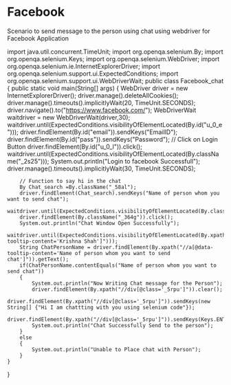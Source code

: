 # Facebook
Scenario to send message to the person using chat using webdriver for Facebook Application


import java.util.concurrent.TimeUnit;
import org.openqa.selenium.By;
import org.openqa.selenium.Keys;
import org.openqa.selenium.WebDriver;
import org.openqa.selenium.ie.InternetExplorerDriver;
import org.openqa.selenium.support.ui.ExpectedConditions;
import org.openqa.selenium.support.ui.WebDriverWait;
public class Facebook_chat {
	public static void main(String[] args) {
		WebDriver driver = new InternetExplorerDriver();
		driver.manage().deleteAllCookies();
		driver.manage().timeouts().implicitlyWait(20, TimeUnit.SECONDS);
		driver.navigate().to("https://www.facebook.com/");
		WebDriverWait  waitdriver = new WebDriverWait(driver,30);
		waitdriver.until(ExpectedConditions.visibilityOfElementLocated(By.id("u_0_e")));
		driver.findElement(By.id("email")).sendKeys("EmailID");
		driver.findElement(By.id("pass")).sendKeys("Password");
		// Click on Login Button 
		driver.findElement(By.id("u_0_l")).click();
		waitdriver.until(ExpectedConditions.visibilityOfElementLocated(By.className("_2s25")));
		System.out.println("Login to facebook Successfull");
		driver.manage().timeouts().implicitlyWait(30, TimeUnit.SECONDS);		
		
		// Function to say hi in the chat 	
		By Chat_search =By.className("_58al");			
		driver.findElement(Chat_search).sendKeys("Name of person whom you want to send chat");
		waitdriver.until(ExpectedConditions.visibilityOfElementLocated(By.className("_364g")));		
		driver.findElement(By.className("_364g")).click();
		System.out.println("Chat Window Open Successfully");
		waitdriver.until(ExpectedConditions.visibilityOfElementLocated(By.xpath("//a[@data-tooltip-content='Krishna Shah']")));		
		String ChatPersonName = driver.findElement(By.xpath("//a[@data-tooltip-content='Name of person whom you want to send chat']")).getText();		
		if(ChatPersonName.contentEquals("Name of person whom you want to send chat"))
		{
			System.out.println("Now Writing Chat message for the Person");
			driver.findElement(By.xpath("//div[@class='_5rpu']")).clear();
			driver.findElement(By.xpath("//div[@class='_5rpu']")).sendKeys(new String[] {"Hi I am chattting with you using selenium code"});					
			driver.findElement(By.xpath("//div[@class='_5rpu']")).sendKeys(Keys.ENTER);
			System.out.println("Chat Successfully Send to the person");
		}
		else
		{
			System.out.println("Unable to Place chat with Person");
		}		
	}
}


